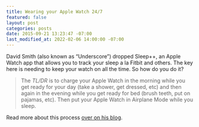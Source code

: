 ```yaml
---
title: Wearing your Apple Watch 24/7
featured: false
layout: post
categories: posts
date: 2015-09-21 13:23:47 -07:00
last_modified_at: 2022-02-06 14:00:00 -07:00
---
```


David Smith (also known as “Underscore”) dropped Sleep++, an Apple Watch app that allows you to track your sleep a la Fitbit and others. The key here is needing to keep your watch on all the time. So how do you do it?

> The _TL/DR_ is to charge your Apple Watch in the morning while you get ready for your day (take a shower, get dressed, etc) and then again in the evening while you get ready for bed (brush teeth, put on pajamas, etc). Then put your Apple Watch in Airplane Mode while you sleep.

Read more about this process [over on his blog](https://david-smith.org/blog/2015/09/21/how-to-wear-your-apple-watch-24-slash-7/).

